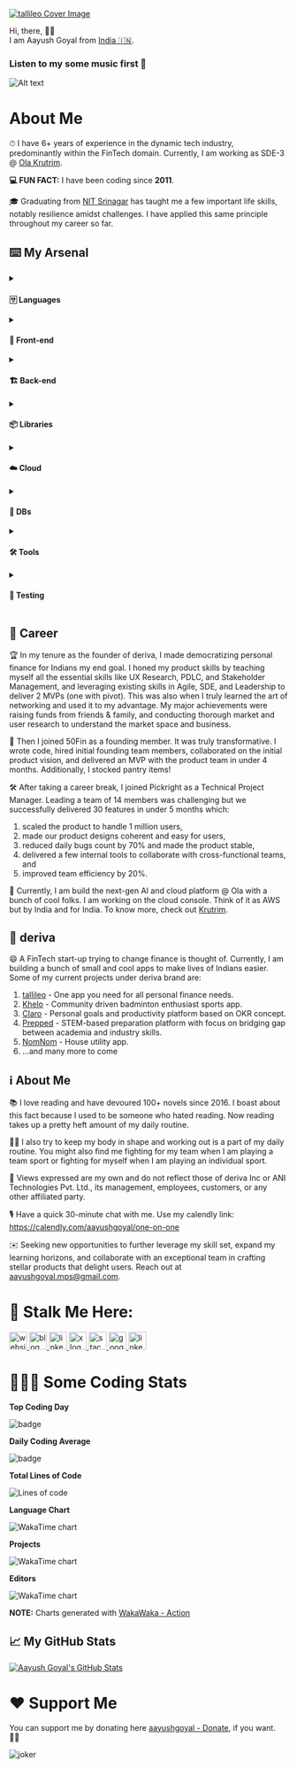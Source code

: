 
<link rel="stylesheet" type='text/css' href="https://cdn.jsdelivr.net/gh/devicons/devicon@latest/devicon.min.css" />

[![tallileo Cover Image](https://storage.googleapis.com/aayushgoyal-web_images_public/tallileo_cover_image.png)][9]

Hi, there, 👋🏼 <br />
I am Aayush Goyal from [India 🇮🇳](https://en.wikipedia.org/wiki/India).


### Listen to my some music first 🎷
![Alt text](https://spotify-recently-played-readme.vercel.app/api?user=yqcdohelabbyqn9oliqljy5z6)

# About Me
⏱ I have 6+ years of experience in the dynamic tech industry, predominantly within the FinTech domain. Currently, I am working as SDE-3 @ [Ola Krutrim](https://cloud.olakrutrim.com).

**💻 FUN FACT:** I have been coding since **2011**.

🎓 Graduating from [NIT Srinagar](https://en.wikipedia.org/wiki/National_Institute_of_Technology,_Srinagar) has taught me a few important life skills, notably resilience amidst challenges. I have applied this same principle throughout my career so far.

## ⌨️ My Arsenal
<details>
  <!-- Languages  -->
  <summary>
    <h4><strong>🈂️ Languages</strong></h4>
  </summary>
  <p>
    • <img src="https://cdn.jsdelivr.net/gh/devicons/devicon@latest/icons/typescript/typescript-original.svg" height="20px" width="20px" /> TypeScript • <img src="https://cdn.jsdelivr.net/gh/devicons/devicon@latest/icons/javascript/javascript-original.svg" height="20px" width="20px" /> JavaScript (ES6) • <img src="https://cdn.jsdelivr.net/gh/devicons/devicon@latest/icons/dart/dart-original.svg" height="20px" width="20px" /> Dart • <img src="https://cdn.jsdelivr.net/gh/devicons/devicon@latest/icons/kotlin/kotlin-original.svg" height="20px" width="20px" /> Kotlin • <img src="https://cdn.jsdelivr.net/gh/devicons/devicon@latest/icons/html5/html5-original.svg" height="20px" width="20px" /> HTML5 • <img src="https://cdn.jsdelivr.net/gh/devicons/devicon@latest/icons/css3/css3-original.svg" height="20px" width="20px" /> CSS3 • <img src="https://cdn.jsdelivr.net/gh/devicons/devicon@latest/icons/java/java-original.svg" height="20px" width="20px" /> Java <img src="https://cdn.jsdelivr.net/gh/devicons/devicon@latest/icons/python/python-original.svg" height="20px" width="20px" /> Python<br />
  </p>
</details>
<!-- Front-End -->
<details>
  <summary>
    <h4><strong>📱 Front-end</strong></h4>
  </summary>
  <p>
  • <img src="https://cdn.jsdelivr.net/gh/devicons/devicon@latest/icons/nextjs/nextjs-original.svg" height="20px" width="20px" /> Next.js • <img src="https://cdn.jsdelivr.net/gh/devicons/devicon@latest/icons/react/react-original.svg" height="20px" width="20px" /> React.js • <img src="https://cdn.jsdelivr.net/gh/devicons/devicon@latest/icons/flutter/flutter-original.svg" height="20px" width="20px" /> Flutter • <img src="https://cdn.jsdelivr.net/gh/devicons/devicon@latest/icons/sass/sass-original.svg" height="20px" width="20px" /> SASS • CSS Modules • <img src="https://cdn.jsdelivr.net/gh/devicons/devicon@latest/icons/tailwindcss/tailwindcss-original.svg" height="20px" width="20px" /> Tailwind CSS • Styled Components • styled-jsx<br />
  </p>
</details>
<!-- Back-End -->
<details>
  <summary>
    <h4><strong>🏗️ Back-end</strong></h4>
  </summary>
  <p>
  • <img src="https://cdn.jsdelivr.net/gh/devicons/devicon@latest/icons/express/express-original.svg" height="20px" width="20px" /> Express.js • <img src="https://cdn.jsdelivr.net/gh/devicons/devicon@latest/icons/nodejs/nodejs-original.svg" height="20px" width="20px" /> Node.js • REST APIs • <img src="https://cdn.jsdelivr.net/gh/devicons/devicon@latest/icons/graphql/graphql-plain.svg" height="20px" width="20px" /> GraphQL<br />
  </p>
</details>
<!-- Libraries -->
<details>
  <summary>
    <h4><strong>📦 Libraries</strong></h4>
  </summary>
  <p>
  • react-query • zustand • Browser APIs • <img src="https://cdn.jsdelivr.net/gh/devicons/devicon@latest/icons/eslint/eslint-original.svg" height="20px" width="20px" /> ESLint<br />
  </p>
</details>
<!-- Cloud -->
<details>
  <summary>
    <h4><strong>☁️ Cloud</strong></h4>
  </summary>
  <p>
  • <img src="https://cdn.jsdelivr.net/gh/devicons/devicon@latest/icons/googlecloud/googlecloud-original.svg" height="20px" width="20px" /> GCP • <img src="https://cdn.jsdelivr.net/gh/devicons/devicon@latest/icons/firebase/firebase-original.svg" height="20px" width="20px" /> Firebase<br />
  </p>
</details>
<!-- DBs -->
<details>
  <summary>
    <h4><strong>💾 DBs</strong></h4>
  </summary>
  <p>
  <img src="https://cdn.jsdelivr.net/gh/devicons/devicon@latest/icons/mongodb/mongodb-original.svg" height="20px" width="20px" /> MongoDB • <img src="https://cdn.jsdelivr.net/gh/devicons/devicon@latest/icons/firebase/firebase-original.svg" height="20px" width="20px" /> Cloud Firestore • <img src="https://cdn.jsdelivr.net/gh/devicons/devicon@latest/icons/postgresql/postgresql-original.svg" height="20px" width="20px" /> PostgreSQL<br />
  </p>
</details>
<!-- Tools -->
<details>
  <summary>
    <h4><strong>🛠️ Tools</strong></h4>
  </summary>
  <p>
  <img src="https://cdn.jsdelivr.net/gh/devicons/devicon@latest/icons/vscode/vscode-original.svg" height="20px" width="20px" /> VSCode • <img src="https://cdn.jsdelivr.net/gh/devicons/devicon@latest/icons/intellij/intellij-original.svg" height="20px" width="20px" /> IntelliJ IDEA • <img src="https://cdn.jsdelivr.net/gh/devicons/devicon@latest/icons/git/git-original.svg" height="20px" width="20px" /> Git • <img src="https://cdn.jsdelivr.net/gh/devicons/devicon@latest/icons/github/github-original.svg" height="20px" width="20px" /> GitHub • <img src="https://cdn.jsdelivr.net/gh/devicons/devicon@latest/icons/figma/figma-original.svg" height="20px" width="20px" /> Figma • <img src="https://cdn.jsdelivr.net/gh/devicons/devicon@latest/icons/githubactions/githubactions-original.svg" height="20px" width="20px" /> GitHub Actions • Miro • Retool <br />
  </p>
</details>
<!-- Testing -->
<details>
  <summary>
    <h4><strong>🧪 Testing</strong></h4>
  </summary>
  <p>
  • <img src="https://cdn.jsdelivr.net/gh/devicons/devicon@latest/icons/jest/jest-plain.svg" height="20px" width="20px" /> Jest • Testing Library • <img src="https://cdn.jsdelivr.net/gh/devicons/devicon@latest/icons/playwright/playwright-original.svg" height="20px" width="20px" /></i> Playwright <br />
  </p>
</details>

## 💼 Career
🏆 In my tenure as the founder of deriva, I made democratizing personal finance for Indians my end goal. I honed my product skills by teaching myself all the essential skills like UX Research, PDLC, and Stakeholder Management, and leveraging existing skills in Agile, SDE, and Leadership to deliver 2 MVPs (one with pivot). This was also when I truly learned the art of networking and used it to my advantage. My major achievements were raising funds from friends & family, and conducting thorough market and user research to understand the market space and business.

🌟 Then I joined 50Fin as a founding member. It was truly transformative. I wrote code, hired initial founding team members, collaborated on the initial product vision, and delivered an MVP with the product team in under 4 months. Additionally, I stocked pantry items!

🛠️ After taking a career break, I joined Pickright as a Technical Project Manager. Leading a team of 14 members was challenging but we successfully delivered 30 features in under 5 months which:
1. scaled the product to handle 1 million users,
2. made our product designs coherent and easy for users,
3. reduced daily bugs count by 70% and made the product stable,
4. delivered a few internal tools to collaborate with cross-functional teams, and
5. improved team efficiency by 20%.

🤖 Currently, I am build the next-gen AI and cloud platform @ Ola with a bunch of cool folks. I am working on the cloud console. Think of it as AWS but by India and for India. To know more, check out [Krutrim](https://cloud.olakrutrim.com).

## 💫 deriva

😄 A FinTech start-up trying to change finance is thought of. Currently, I am building a bunch of small and cool apps to make lives of Indians easier. Some of my current projects under deriva brand are:<br>

1. [tallileo](https://tallileo.com) - One app you need for all personal finance needs.
2. [Khelo](https://khelo.app) - Community driven badminton enthusiast sports app.
3. [Claro](https://claro.my) - Personal goals and productivity platform based on OKR concept.
4. [Prepped](https://prepped.cc) - STEM-based preparation platform with focus on bridging gap between academia and industry skills.
5. [NomNom](https://nomnom.life) - House utility app.
6. ...and many more to come

## ℹ️ About Me

📚 I love reading and have devoured 100+ novels since 2016. I boast about this fact because I used to be someone who hated reading. Now reading takes up a pretty heft amount of my daily routine.

💪🏼 I also try to keep my body in shape and working out is a part of my daily routine. You might also find me fighting for my team when I am playing a team sport or fighting for myself when I am playing an individual sport.

🚨 Views expressed are my own and do not reflect those of deriva Inc or ANI Technologies Pvt. Ltd., its management, employees, customers, or any other affiliated party.

🎙️ Have a quick 30-minute chat with me. Use my calendly link: https://calendly.com/aayushgoyal/one-on-one

✉️ Seeking new opportunities to further leverage my skill set, expand my learning horizons, and collaborate with an exceptional team in crafting stellar products that delight users. Reach out at aayushgoyal.mps@gmail.com.

# 👀 Stalk Me Here:
<!-- Website -->
<a href="https://aayushgoyal.in">
  <img src="https://storage.googleapis.com/aayushgoyal-web.appspot.com/addresses_icons/website.svg" height="32px" alt="website logo" />
</a>
<!-- Blog -->
<a href="https://www.whysoserious.life/blog">
  <img src="https://storage.googleapis.com/aayushgoyal-web.appspot.com/addresses_icons/blog.svg" height="32px" alt="blog logo" />
</a>
<!-- LinkedIn -->
<a href="https://www.linkedin.com/in/aayushgoyalmps">
  <img src="https://storage.googleapis.com/aayushgoyal-web.appspot.com/addresses_icons/linkedin.svg" height="32px" alt="linkedin logo" />
</a>
<!-- X -->
<a href="https://www.x.com/aayushgoyal_">
  <img src="https://storage.googleapis.com/aayushgoyal-web.appspot.com/addresses_icons/x.svg" height="32px" alt="x logo" />
</a>
<!-- Stack Overflow -->
<a href="https://stackoverflow.com/users/4955822/aayush-goyal">
  <img src="https://storage.googleapis.com/aayushgoyal-web.appspot.com/addresses_icons/stack-overflow.svg" height="32px" alt="stack overflow logo" />
</a>
<!-- Google Maps -->
<a href="https://maps.app.goo.gl/XZDhq4mjHRYpcWbT6">
  <img src="https://storage.googleapis.com/aayushgoyal-web.appspot.com/addresses_icons/google-maps.svg" height="32px" alt="google maps logo" />
</a>
<!-- Instagram -->
<a href="https://instagram.com/aayushgoyal_">
  <img src="https://storage.googleapis.com/aayushgoyal-web.appspot.com/addresses_icons/instagram.png" height="32px" alt="linkedin logo" />
</a>

# 🧑🏻‍💻 Some Coding Stats
**Top Coding Day**
<!-- WAKAWAKA_START -->
<!-- WAKAWAKA_CONFIG__STATS_BEST_DAY -->
![badge](https://img.shields.io/badge/26%20Apr%202024-12%20hrs%2010%20mins-blue)
<!-- WAKAWAKA_END -->

**Daily Coding Average**
<!-- WAKAWAKA_START -->
<!-- WAKAWAKA_CONFIG__STATS_DAILY_AVG -->
![badge](https://img.shields.io/badge/Daily%20Average-1%20hr%2057%20mins-blue)
<!-- WAKAWAKA_END -->

**Total Lines of Code**

![Lines of code](https://img.shields.io/badge/From%20Hello%20World%20I%27ve%20Written-10.9%20million%20lines%20of%20code-blue)


<!-- TODO: **Total Code Time** -->

**Language Chart**
<!-- WAKAWAKA_START -->
<!-- WAKAWAKA_CONFIG__ST=0&CT=0&DT=0&R=0 -->
<img src="./img/img_languages_0_0_0.svg" alt="WakaTime chart" />
<!-- WAKAWAKA_END -->

**Projects**
<!-- WAKAWAKA_START -->
<!-- WAKAWAKA_CONFIG__ST=4&CT=2&DT=0&R=0 -->
<img src="./img/img_projects_2_0_0.svg" alt="WakaTime chart" />
<!-- WAKAWAKA_END -->

**Editors**
<!-- WAKAWAKA_START -->
<!-- WAKAWAKA_CONFIG__ST=2&CT=4&DT=0&R=0 -->
<img src="./img/img_editors_4_0_0.svg" alt="WakaTime chart" />
<!-- WAKAWAKA_END -->

**NOTE:** Charts generated with [WakaWaka - Action](https://github.com/marketplace/actions/wakawaka-action)

## &#x1f4c8; My GitHub Stats

<a href="https://github.com/aayush-goyal/aayush-goyal">
  <img align="center" src="https://github-readme-stats.vercel.app/api?username=aayush-goyal&show_icons=true&line_height=27&count_private=true&title_color=CFB3E8&text_color=000000&icon_color=BBEBB2" alt="Aayush Goyal's GitHub Stats" />
</a>

# ❤️ Support Me

You can support me by donating here [aayushgoyal - Donate][8], if you want. 🙏🏻

<img src="https://storage.googleapis.com/aayushgoyal-web.appspot.com/joker-github-readme.png" alt="joker" />

[8]: https://aayushgoyal.in/donate
[9]: https://tallileo.com
